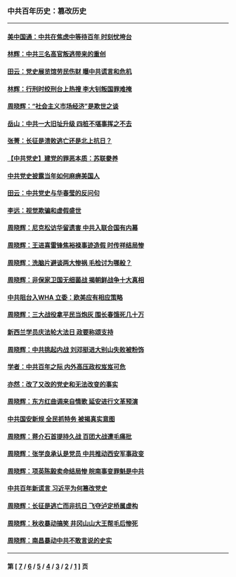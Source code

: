 ### 中共百年历史：篡改历史
---
#### [美中国通：中共在焦虑中等待百年 时刻忧垮台](../../pages/nf1176115/n13048820.md) 
#### [林辉：中共三名高官叛逃带来的重创](../../pages/nf1176115/n13035206.md) 
#### [田云：党史展览馆劳民伤财 曝中共谎言和危机](../../pages/nf1176115/n13033900.md) 
#### [林辉：行刑时绞刑台上热搜 李大钊叛国罪难掩](../../pages/nf1176115/n13031965.md) 
#### [周晓辉：“社会主义市场经济”是欺世之谈](../../pages/nf1176115/n13024090.md) 
#### [岳山：中共一大旧址升级 四桩不堪事挥之不去](../../pages/nf1176115/n13021697.md) 
#### [张菁：长征是溃败逃亡还是北上抗日？](../../pages/nf1176115/n13020585.md) 
#### [【中共党史】建党的罪恶本质：苏联豢养](../../pages/nf1176115/n13011888.md) 
#### [中共党史披露当年如何麻痹美国人](../../pages/nf1176115/n12966400.md) 
#### [田云：中共党史与华春莹的反问句](../../pages/nf1176115/n12765178.md) 
#### [李远：视觉欺骗和虚假盛世](../../pages/nf1176115/n12993376.md) 
#### [周晓辉：尼克松访华留遗害 中共入联合国有内幕](../../pages/nf1176115/n12991422.md) 
#### [周晓辉：王进喜雷锋焦裕禄事迹造假 时传祥结局惨](../../pages/nf1176115/n12985497.md) 
#### [周晓辉：洗脑片避谈两大惨祸 毛检讨为哪般？](../../pages/nf1176115/n12971285.md) 
#### [周晓辉：非保家卫国无细菌战 揭朝鲜战争十大真相](../../pages/nf1176115/n12954161.md) 
#### [中共阻台入WHA 立委：欧美应有相应策略](../../pages/nf1176115/n12939343.md) 
#### [周晓辉：三大战役拿平民当炮灰 围长春饿死几十万](../../pages/nf1176115/n12934921.md) 
#### [新西兰学员庆法轮大法日 政要称颂支持](../../pages/nf1176115/n12932715.md) 
#### [周晓辉：中共挑起内战 刘邓挺进大别山失败被粉饰](../../pages/nf1176115/n12929004.md) 
#### [学者：中共百年之际 内外高压政权岌岌可危](../../pages/nf1176115/n12925426.md) 
#### [亦然：改了又改的党史和无法改变的事实](../../pages/nf1176115/n12919443.md) 
#### [周晓辉：东方红曲调来自情歌 延安进行文革预演](../../pages/nf1176115/n12914429.md) 
#### [中共国安新规 全民抓特务 被揭真实意图](../../pages/nf1176115/n12911615.md) 
#### [周晓辉：蒋介石首提持久战 百团大战遭毛痛批](../../pages/nf1176115/n12909231.md) 
#### [周晓辉：张学良承认是党员 中共推动西安军事政变](../../pages/nf1176115/n12903066.md) 
#### [周晓辉：项英陈毅卖命结局惨 皖南事变罪魁是中共](../../pages/nf1176115/n12898534.md) 
#### [中共百年新谎言 习近平为何篡改党史](../../pages/nf1176115/n12895950.md) 
#### [周晓辉：长征是逃亡而非抗日 飞夺泸定桥属虚构](../../pages/nf1176115/n12893665.md) 
#### [周晓辉：秋收暴动搞笑 井冈山山大王帮毛后惨死](../../pages/nf1176115/n12875008.md) 
#### [周晓辉：南昌暴动中共不敢言说的史实](../../pages/nf1176115/n12872653.md) 

---
#### 第 [ [7](./7.md) / [6](./6.md) / [5](./5.md) / [4](./4.md) / [3](./3.md) / [2](./2.md) / [1](./1.md) ] 页

